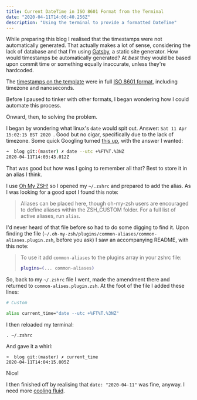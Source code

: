 ```yaml
---
title: Current DateTime in ISO 8601 Format from the Terminal
date: "2020-04-11T14:06:40.256Z"
description: "Using the terminal to provide a formatted DateTime"
---
```


While preparing this blog I realised that the timestamps were not automatically generated.
That actually makes a lot of sense, considering the lack of database and that I'm using [Gatsby](https://www.gatsbyjs.org/), 
a static site generator. How would timestamps be automatically generated?
At _best_ they would be based upon commit time or something equally inaccurate, unless they're hardcoded.

The [timestamps on the template](https://github.com/gatsbyjs/gatsby-starter-blog/blob/master/content/blog/hello-world/index.md) 
were in full [ISO 8601 format](https://www.iso.org/iso-8601-date-and-time-format.html),
including timezone and nanoseconds.

Before I paused to tinker with other formats, I began wondering how I could automate this process.

Onward, then, to solving the problem.

I began by wondering what linux's `date` would spit out. Answer: `Sat 11 Apr 15:02:15 BST 2020
`. Good but no cigar, specifically due to the lack of timezone.
Some quick Googling turned [this up](https://zxq9.com/archives/795),
with the answer I wanted:

```bash
➜  blog git:(master) ✗ date --utc +%FT%T.%3NZ 
2020-04-11T14:03:43.012Z
```

That was good but how was I going to remember all that? Best to store it in an alias I think.

I use [Oh My ZSH!](https://ohmyz.sh/) so I opened my `~/.zshrc` and prepared to add the alias.
As I was looking for a good spot I found this note:

> Aliases can be placed here, though oh-my-zsh
> users are encouraged to define aliases within the ZSH_CUSTOM folder.
> For a full list of active aliases, run `alias`.

I'd never heard of that file before so had  to do some digging to find it.
Upon finding the file
(`~/.oh-my-zsh/plugins/common-aliases/common-aliases.plugin.zsh`, before you ask)
I saw an accompanying README, with this note:

>To use it add `common-aliases` to the plugins array in your zshrc file:
> ```zsh
> plugins=(... common-aliases)
> ```

So, back to my `~/.zshrc` file I went, made the amendment there and returned to `common-alises.plugin.zsh`.
At the foot of the file I added these lines:

```zsh
# Custom

alias current_time="date --utc +%FT%T.%3NZ"
``` 

I then reloaded my terminal:

`. ~/.zshrc`

And gave it a whirl:

```shell
➜  blog git:(master) ✗ current_time
2020-04-11T14:04:15.005Z
```

Nice!

I then finished off by realising that `date: "2020-04-11"` was fine, anyway.
I need more [cooling fluid](https://podcastnotes.org/tim-ferris-show/savage/).
